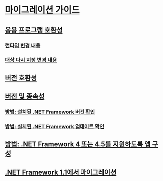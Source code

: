 # [마이그레이션 가이드](index.md)
## [응용 프로그램 호환성](application-compatibility.md)
### [런타임 변경 내용](runtime/index.md)
### [대상 다시 지정 변경 내용](retargeting/index.md)
## [버전 호환성](version-compatibility.md)
## [버전 및 종속성](versions-and-dependencies.md)
### [방법: 설치된 .NET Framework 버전 확인](how-to-determine-which-versions-are-installed.md)
### [방법: 설치된 .NET Framework 업데이트 확인](how-to-determine-which-net-framework-updates-are-installed.md)
## [방법: .NET Framework 4 또는 4.5를 지원하도록 앱 구성](how-to-configure-an-app-to-support-net-framework-4-or-4-5.md)
## [.NET Framework 1.1에서 마이그레이션](migrating-from-the-net-framework-1-1.md)
